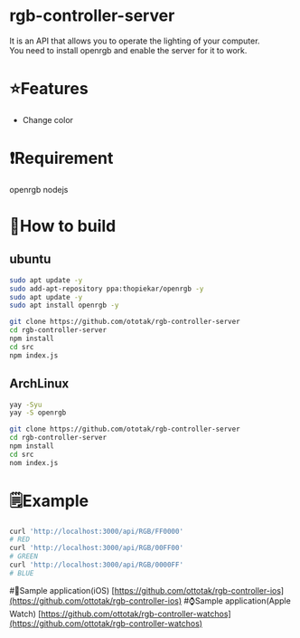 # rgb-controller-server
It is an API that allows you to operate the lighting of your computer.  
You need to install openrgb and enable the server for it to work.
# ⭐Features
 - Change color
# ❗️Requirement
openrgb
nodejs
# 🔨How to build
## ubuntu
```bash
sudo apt update -y
sudo add-apt-repository ppa:thopiekar/openrgb -y
sudo apt update -y
sudo apt install openrgb -y

git clone https://github.com/ototak/rgb-controller-server
cd rgb-controller-server
npm install
cd src
npm index.js
```
## ArchLinux
```bash
yay -Syu
yay -S openrgb

git clone https://github.com/ototak/rgb-controller-server
cd rgb-controller-server
npm install
cd src
nom index.js
```
# 🗒Example
```bash
curl 'http://localhost:3000/api/RGB/FF0000'
# RED
curl 'http://localhost:3000/api/RGB/00FF00'
# GREEN
curl 'http://localhost:3000/api/RGB/0000FF'
# BLUE
```

#📱Sample application(iOS)
 [https://github.com/ottotak/rgb-controller-ios](https://github.com/ottotak/rgb-controller-ios)
#⌚️Sample application(Apple Watch)
 [https://github.com/ottotak/rgb-controller-watchos](https://github.com/ottotak/rgb-controller-watchos)
